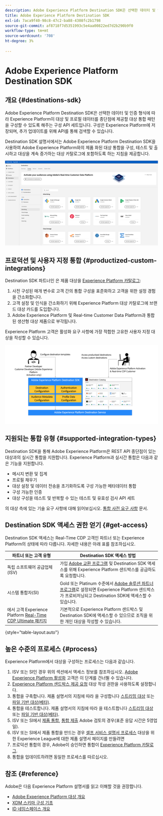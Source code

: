 ```yaml
---
description: Adobe Experience Platform Destination SDK은 선택한 데이터 및 인증 형식에 따라 Experience Platform이 대상 및 프로필 데이터를 종단점에 제공할 대상 통합 패턴을 구성할 수 있도록 해주는 구성 API 세트입니다. 구성은 Experience Platform에 저장되며, 추가 업데이트를 위해 API를 통해 검색할 수 있습니다.
title: Adobe Experience Platform Destination SDK
exl-id: 7aca9f40-98c8-47c2-ba88-4308fc2b1798
source-git-commit: af8718f7d5351993c5e4aa00822ed7d2b290b9f0
workflow-type: tm+mt
source-wordcount: '708'
ht-degree: 3%

---
```


# Adobe Experience Platform Destination SDK

## 개요 {#destinations-sdk}

Adobe Experience Platform Destination SDK은 선택한 데이터 및 인증 형식에 따라 Experience Platform이 대상 및 프로필 데이터를 종단점에 제공할 대상 통합 패턴을 구성할 수 있도록 해주는 구성 API 세트입니다. 구성은 Experience Platform에 저장되며, 추가 업데이트를 위해 API를 통해 검색할 수 있습니다.

Destination SDK 설명서에서는 Adobe Experience Platform Destination SDK을 사용하여 Adobe Experience Platform와의 제품 화된 대상 통합을 구성, 테스트 및 출시하고 대상을 계속 증가하는 대상 카탈로그에 포함하도록 하는 지침을 제공합니다.

![대상 카탈로그 개요](./assets/destinations-catalog-overview.png)

## 프로덕션 및 사용자 지정 통합 {#productized-custom-integrations}

Destination SDK 파트너인 은 제품 대상을 [Experience Platform 카탈로그](/help/destinations/catalog/overview.md):
1. 사전 구성된 매개 변수로 고객 간의 통합 구성을 표준화하고 고객을 위한 설정 경험을 간소화합니다.
2. 고객 설정 및 인식을 간소화하기 위해 Experience Platform 대상 카탈로그에 브랜드 대상 카드를 도입합니다.
3. Adobe Experience Platform 및 Real-time Customer Data Platform과 통합된 생산형 대상 제품으로 부각됩니다.

Experience Platform 고객은 활성화 요구 사항에 가장 적합한 고유한 사용자 지정 대상을 작성할 수 있습니다.

![Destination SDK 시각적 다이어그램](./assets/destination-sdk-visual.png)

<!--

## Types of destinations in Adobe Experience Platform {#types-of-destinations}

In Adobe Experience Platform, we distinguish between two destination types - *connections* and *extensions*. In the user interface, customers can choose between two types of connection destinations, Profile Export destinations and Segment Export destinations. For more details around the difference between the different destination types, read [Destination Types and Categories](https://experienceleague.adobe.com/docs/experience-platform/destinations/destination-types.html?lang=en).

![Destination types](./assets/types-of-destinations.png)

This documentation set provides you with all the necessary information to add your destination to Adobe Experience Platform, as a *connection*, either Profile Export or Segment Export. To set up an extension, visit the [Experience Platform Launch developer portal](https://developer.adobelaunch.com/extensions/).

-->

## 지원되는 통합 유형 {#supported-integration-types}

Destination SDK을 통해 Adobe Experience Platform은 REST API 종단점이 있는 대상과의 실시간 통합을 지원합니다. Experience Platform과 실시간 통합은 다음과 같은 기능을 지원합니다.
* 메시지 변환 및 집계
* 프로필 채우기
* 대상 설정 및 데이터 전송을 초기화하도록 구성 가능한 메타데이터 통합
* 구성 가능한 인증
* 대상 구성을 테스트 및 반복할 수 있는 테스트 및 유효성 검사 API 세트

의 대상 측에 있는 기술 요구 사항에 대해 읽어보십시오. [통합 사전 요구 사항](./integration-prerequisites.md) 문서.

## Destination SDK 액세스 권한 얻기 {#get-access}

Destination SDK 액세스는 Real-Time CDP 고객인 파트너 또는 Experience Platform의 상태에 따라 다릅니다. 자세한 내용은 아래 표를 참조하십시오.


| 파트너 또는 고객 유형 | Destination SDK 액세스 방법 |
---------|----------|
| 독립 소프트웨어 공급업체(ISV) | 가입 [Adobe 교환 프로그램](https://partners.adobe.com/exchangeprogram/experiencecloud.html) 및 Destination SDK 액세스를 위해 Experience Platform 샌드박스를 공급하도록 요청합니다. |
| 시스템 통합자(SI) | Gold 또는 Platinum 수준에서 [Adobe 솔루션 파트너 프로그램](https://solutionpartners.adobe.com/home.html)로 설정되면 Experience Platform 샌드박스가 프로비저닝되고 Destination SDK에 액세스할 수 있습니다. |
| 에서 고객 Experience Platform [Real-Time CDP Ultimate 패키지](https://helpx.adobe.com/legal/product-descriptions/real-time-customer-data-platform.html) | 기본적으로 Experience Platform 샌드박스 및 Destination SDK에 액세스할 수 있으므로 조직을 위한 개인 대상을 작성할 수 있습니다. |

{style=&quot;table-layout:auto&quot;}

## 높은 수준의 프로세스 {#process}

Experience Platform에서 대상을 구성하는 프로세스는 다음과 같습니다.

1. ISV 또는 SI인 경우 위의 섹션에서 액세스 정보를 참조하십시오. [Adobe Experience Platform 활성화](https://helpx.adobe.com/legal/product-descriptions/adobe-experience-platform0.html) 고객은 이 단계를 건너뛸 수 있습니다.
2. [Experience Platform 샌드박스 제공 요청](https://adobeexchangeec.zendesk.com/hc/en-us/articles/360037457812-Adobe-Experience-Platform-Sandbox-Accounts-Access-Adding-Users-and-Support) 대상 작성 권한을 사용하도록 설정합니다.
3. 통합을 구축합니다. 제품 설명서의 지침에 따라 을 구성합니다 [스트리밍 대상](./configure-destination-instructions.md) 또는 [파일 기반 대상(베타)](./configure-file-based-destination-instructions.md).
4. 통합을 테스트합니다. 제품 설명서의 지침에 따라 을 테스트합니다 [스트리밍 대상](./test-destination.md) 또는 [파일 기반 대상(베타)](./file-based-destination-testing-overview.md).
5. ISV 또는 SI에서 [제품 통합](./overview.md#productized-custom-integrations), [통합 제출](./submit-destination.md) Adobe 검토의 경우(표준 응답 시간은 5영업일).
6. ISV 또는 SI에서 제품 통합을 만드는 경우 [셀프 서비스 설명서 프로세스](./docs-framework/documentation-instructions.md) 대상을 위한 Experience League에 대한 제품 설명서 페이지를 만들려면
7. 프로덕션 통합의 경우, Adobe이 승인하면 통합이 [Experience Platform 카탈로그](/help/destinations/catalog/overview.md).
8. 통합을 업데이트하려면 동일한 프로세스를 따르십시오.

## 참조 {#reference}

Adobe은 다음 Experience Platform 설명서를 읽고 이해할 것을 권장합니다.

* [Adobe Experience Platform 대상 개요](https://experienceleague.adobe.com/docs/experience-platform/destinations/home.html?lang=en)
* [XDM 스키마 구성 기초](https://experienceleague.adobe.com/docs/experience-platform/xdm/schema/composition.html?lang=ko-KR)
* [ID 네임스페이스 개요](https://experienceleague.adobe.com/docs/experience-platform/identity/namespaces.html?lang=ko)
